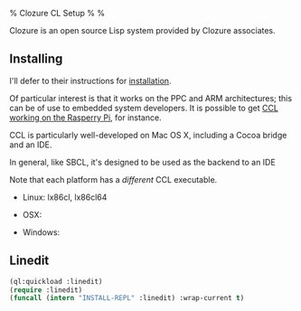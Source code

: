 % Clozure CL Setup
%
%

Clozure is an open source Lisp system provided by Clozure associates.

Installing
---

I'll defer to their instructions for
[installation](http://ccl.clozure.com/download.html).

Of particular interest is that it works on the PPC and ARM
architectures; this can be of use to embedded system developers. It is
possible to get [CCL working on the Rasperry
Pi](http://lispm.dyndns.org/ccl), for instance.

CCL is particularly well-developed on Mac OS X, including a Cocoa
bridge and an IDE.

In general, like SBCL, it's designed to be used as the backend to an
IDE

Note that each platform has a *different* CCL executable.

* Linux: lx86cl, lx86cl64

* OSX:

* Windows:


Linedit
---

```Commonlisp
(ql:quickload :linedit)
(require :linedit)
(funcall (intern "INSTALL-REPL" :linedit) :wrap-current t)
```